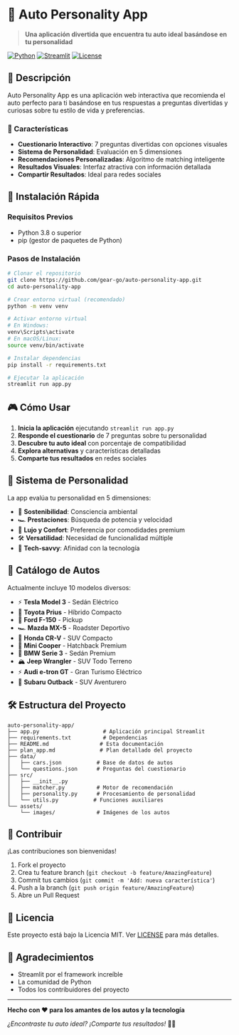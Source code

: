 # 🚗 Auto Personality App

> **Una aplicación divertida que encuentra tu auto ideal basándose en tu personalidad**

[![Python](https://img.shields.io/badge/Python-3.8+-blue.svg)](https://www.python.org/)
[![Streamlit](https://img.shields.io/badge/Streamlit-1.28+-red.svg)](https://streamlit.io/)
[![License](https://img.shields.io/badge/License-MIT-green.svg)](LICENSE)

## 📝 Descripción

Auto Personality App es una aplicación web interactiva que recomienda el auto perfecto para ti basándose en tus respuestas a preguntas divertidas y curiosas sobre tu estilo de vida y preferencias.

### 🎯 Características

- **Cuestionario Interactivo**: 7 preguntas divertidas con opciones visuales
- **Sistema de Personalidad**: Evaluación en 5 dimensiones
- **Recomendaciones Personalizadas**: Algoritmo de matching inteligente
- **Resultados Visuales**: Interfaz atractiva con información detallada
- **Compartir Resultados**: Ideal para redes sociales

## 🚀 Instalación Rápida

### Requisitos Previos
- Python 3.8 o superior
- pip (gestor de paquetes de Python)

### Pasos de Instalación

```bash
# Clonar el repositorio
git clone https://github.com/gear-go/auto-personality-app.git
cd auto-personality-app

# Crear entorno virtual (recomendado)
python -m venv venv

# Activar entorno virtual
# En Windows:
venv\Scripts\activate
# En macOS/Linux:
source venv/bin/activate

# Instalar dependencias
pip install -r requirements.txt

# Ejecutar la aplicación
streamlit run app.py
```

## 🎮 Cómo Usar

1. **Inicia la aplicación** ejecutando `streamlit run app.py`
2. **Responde el cuestionario** de 7 preguntas sobre tu personalidad
3. **Descubre tu auto ideal** con porcentaje de compatibilidad
4. **Explora alternativas** y características detalladas
5. **Comparte tus resultados** en redes sociales

## 🧠 Sistema de Personalidad

La app evalúa tu personalidad en 5 dimensiones:

- 🌱 **Sostenibilidad**: Consciencia ambiental
- 🏎️ **Prestaciones**: Búsqueda de potencia y velocidad  
- 💎 **Lujo y Confort**: Preferencia por comodidades premium
- 🛠️ **Versatilidad**: Necesidad de funcionalidad múltiple
- 📱 **Tech-savvy**: Afinidad con la tecnología

## 🚙 Catálogo de Autos

Actualmente incluye 10 modelos diversos:

- ⚡ **Tesla Model 3** - Sedán Eléctrico
- 🌿 **Toyota Prius** - Híbrido Compacto
- 🚛 **Ford F-150** - Pickup
- 🏎️ **Mazda MX-5** - Roadster Deportivo
- 🚙 **Honda CR-V** - SUV Compacto
- 🎯 **Mini Cooper** - Hatchback Premium
- 👑 **BMW Serie 3** - Sedán Premium
- 🏔️ **Jeep Wrangler** - SUV Todo Terreno
- ⚡ **Audi e-tron GT** - Gran Turismo Eléctrico
- 🌲 **Subaru Outback** - SUV Aventurero

## 🛠️ Estructura del Proyecto

```
auto-personality-app/
├── app.py                    # Aplicación principal Streamlit
├── requirements.txt          # Dependencias
├── README.md                # Esta documentación
├── plan_app.md              # Plan detallado del proyecto
├── data/
│   ├── cars.json           # Base de datos de autos
│   └── questions.json      # Preguntas del cuestionario
├── src/
│   ├── __init__.py
│   ├── matcher.py          # Motor de recomendación
│   ├── personality.py      # Procesamiento de personalidad
│   └── utils.py           # Funciones auxiliares
└── assets/
    └── images/             # Imágenes de los autos
```

## 🤝 Contribuir

¡Las contribuciones son bienvenidas! 

1. Fork el proyecto
2. Crea tu feature branch (`git checkout -b feature/AmazingFeature`)
3. Commit tus cambios (`git commit -m 'Add: nueva característica'`)
4. Push a la branch (`git push origin feature/AmazingFeature`)
5. Abre un Pull Request

## 📄 Licencia

Este proyecto está bajo la Licencia MIT. Ver [LICENSE](LICENSE) para más detalles.

## 🙏 Agradecimientos

- Streamlit por el framework increíble
- La comunidad de Python
- Todos los contribuidores del proyecto

---

**Hecho con ❤️ para los amantes de los autos y la tecnología**

*¿Encontraste tu auto ideal? ¡Comparte tus resultados!* 🚗✨
